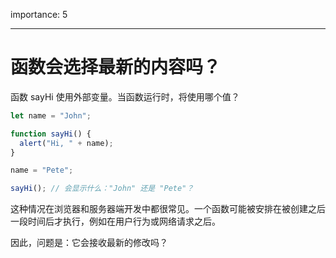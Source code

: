 importance: 5

---

# 函数会选择最新的内容吗？

函数 sayHi 使用外部变量。当函数运行时，将使用哪个值？

```js
let name = "John";

function sayHi() {
  alert("Hi, " + name);
}

name = "Pete";

sayHi(); // 会显示什么："John" 还是 "Pete"？
```

这种情况在浏览器和服务器端开发中都很常见。一个函数可能被安排在被创建之后一段时间后才执行，例如在用户行为或网络请求之后。

因此，问题是：它会接收最新的修改吗？
